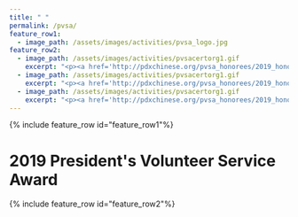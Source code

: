 ```yaml
---
title: " "
permalink: /pvsa/
feature_row1:
  - image_path: /assets/images/activities/pvsa_logo.jpg
feature_row2:
  - image_path: /assets/images/activities/pvsacertorg1.gif
    excerpt: "<p><a href='http://pdxchinese.org/pvsa_honorees/2019_honoree1/'>Honoree 1</a></p>"
  - image_path: /assets/images/activities/pvsacertorg1.gif
    excerpt: "<p><a href='http://pdxchinese.org/pvsa_honorees/2019_honoree1/'>Honoree 2</a></p>"
  - image_path: /assets/images/activities/pvsacertorg1.gif
    excerpt: "<p><a href='http://pdxchinese.org/pvsa_honorees/2019_honoree1/'>Honoree 3</a></p>"
---
```


{% include feature_row id="feature_row1"%}

# 2019 President's Volunteer Service Award

{% include feature_row id="feature_row2"%}
